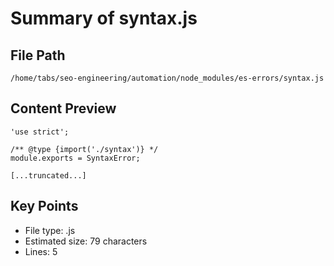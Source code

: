 # Summary of syntax.js
  
## File Path
`/home/tabs/seo-engineering/automation/node_modules/es-errors/syntax.js`

## Content Preview
```
'use strict';

/** @type {import('./syntax')} */
module.exports = SyntaxError;

[...truncated...]
```

## Key Points
- File type: .js
- Estimated size: 79 characters
- Lines: 5
